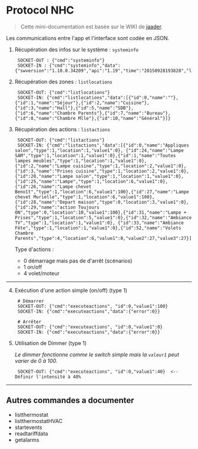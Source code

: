 # Protocol NHC

> Cette mini-documentation est basée sur le WIKI de [jaader](https://github.com/jaader/PortailNHC).

Les communications entre l'app et l'interface sont codée en JSON.

1. Récupération des infos sur le système : `systeminfo`

        SOCKET-OUT : {"cmd":"systeminfo"}
        SOCKET-IN : {"cmd":"systeminfo","data":{"swversion":"1.10.0.34209","api":"1.19","time":"20150928193828","language":"EN","currency":"EUR","units":0,"DST":0,"TZ":0,"lastenergyerase":"","lastconfig":""}}

2. Récupération des zones : `listlocations`

        SOCKET-OUT: {"cmd":"listlocations"}
        SOCKET-IN: {"cmd":"listlocations","data":[{"id":0,"name":""},{"id":1,"name":"Séjour"},{"id":2,"name":"Cuisine"},{"id":3,"name":"Hall"},{"id":5,"name":"SDB"},{"id":6,"name":"Chambre Parents"},{"id":7,"name":"Bureau"},{"id":8,"name":"Chambre Mlle"},{"id":10,"name":"Général"}]}

3. Récupération des actions : `listactions`

        SOCKET-OUT: {"cmd":"listactions"}
        SOCKET-IN: {"cmd":"listactions","data":[{"id":0,"name":"Appliques salon","type":1,"location":1,"value1":0}, {"id":24,"name":"Lampe SAM","type":1,"location":1,"value1":0},{"id":1,"name":"Toutes lampes meubles","type":1,"location":1,"value1":0},{"id":2,"name":"Lampe cuisine","type":1,"location":2,"value1":0},{"id":3,"name":"Prises cuisine","type":1,"location":2,"value1":0},{"id":20,"name":"Lampe salon","type":1,"location":1,"value1":0},{"id":25,"name":"Lampe","type":1,"location":6,"value1":0},{"id":26,"name":"Lampe chevet Benoît","type":1,"location":6,"value1":100},{"id":27,"name":"Lampe chevet Murielle","type":1,"location":6,"value1":100},{"id":28,"name":"Depart maison","type":0,"location":3,"value1":0}, {"id":29,"name":"action Toujours ON","type":0,"location":10,"value1":100},{"id":31,"name":"Lampe + Prises","type":1,"location":5,"value1":0},{"id":32,"name":"Ambiance TV","type":1,"location":1,"value1":0}, {"id":33,"name":"Ambiance Fête","type":1,"location":1,"value1":0},{"id":52,"name":"Volets Chambre Parents","type":4,"location":6,"value1":0,"value2":27,"value3":27}]}

    Type d'actions :

    * 0 démarrage mais pas de d'arrêt (scénarios)
    * 1 on/off
    * 4 volet/moteur

---

4. Exécution d'une action simple (on/off) (type 1)

        # Démarrer
        SOCKET-OUT: {"cmd":"executeactions", "id":0,"value1":100}
        SOCKET-IN: {"cmd":"executeactions","data":{"error":0}}

        # Arrêter
        SOCKET-OUT: {"cmd":"executeactions", "id":0,"value1":0}
        SOCKET-IN: {"cmd":"executeactions","data":{"error":0}}

5. Utilisation de Dimmer (type 1)

    _Le dimmer fonctionne comme le switch simple mais la `valeur1` peut varier de 0 à 100._

        SOCKET-OUT: {"cmd":"executeactions", "id":0,"value1":40}  <-- Définir l'intensité à 40%

---

## Autres commandes a documenter

* listthermostat
* listthermostatHVAC
* startevents
* readtariffdata
* getalarms
